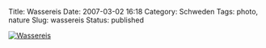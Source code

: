 Title: Wassereis
Date: 2007-03-02 16:18
Category: Schweden
Tags: photo, nature
Slug: wassereis
Status: published

[![Wassereis](/pic/isdiagonal_s.jpg "Wassereis")](/pic/isdiagonal_l.jpg)

